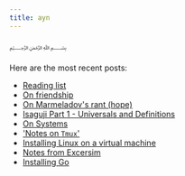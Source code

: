 ```yaml
---
title: ayn
---
```

﷽

Here are the most recent posts:

- [ Reading list](./readinglist.html)
- [ On friendship](./thoughts.on-friendship.html)
- [ On Marmeladov's rant (hope)](./thoughts.on-hope.html)
- [ Isaguji Part 1 - Universals and Definitions](./studies.logic.isaguji.universals-and-definitions.html)
- [ On Systems](./thoughts.on-systems.html)
- [ 'Notes on `Tmux`'](./tools.tmux.notes.html)
- [ Installing Linux on a virtual machine](./tools.linux.virtual-machine-installation.html)
- [ Notes from Excersim](./languages.go.notes-from-exercism-exercises.html)
- [ Installing Go](./languages.go.installation.html)
